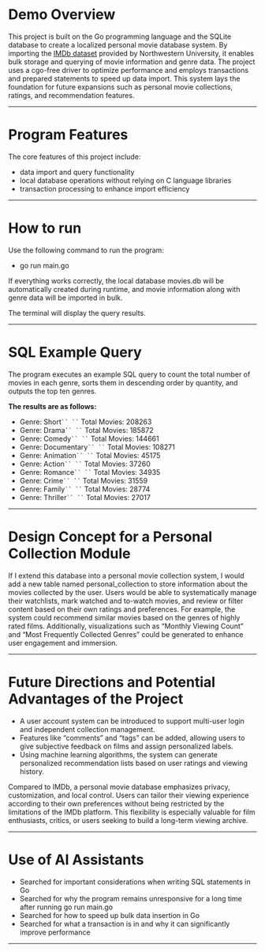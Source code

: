 # Demo Overview
This project is built on the Go programming language and the SQLite database to create a localized personal movie database system. By importing the [IMDb dataset](https://arch.library.northwestern.edu/concern/datasets/3484zh40n?locale=en) provided by Northwestern University, it enables bulk storage and querying of movie information and genre data. The project uses a cgo-free driver to optimize performance and employs transactions and prepared statements to speed up data import. This system lays the foundation for future expansions such as personal movie collections, ratings, and recommendation features.

---
# Program Features
The core features of this project include:
- data import and query functionality 
- local database operations without relying on C language libraries 
- transaction processing to enhance import efficiency

---
# How to run
Use the following command to run the program:
- go run main.go

If everything works correctly, the local database movies.db will be automatically created during runtime, and movie information along with genre data will be imported in bulk.

The terminal will display the query results.

---
# SQL Example Query
The program executes an example SQL query to count the total number of movies in each genre, sorts them in descending order by quantity, and outputs the top ten genres.

**The results are as follows:**
- Genre: Short` `` `` `           Total Movies: 208263
- Genre: Drama` `` `` `           Total Movies: 185872
- Genre: Comedy` `` `` `          Total Movies: 144661
- Genre: Documentary` `` `` `     Total Movies: 108271
- Genre: Animation` `` `` `       Total Movies: 45175
- Genre: Action` `` `` `          Total Movies: 37260
- Genre: Romance` `` `` `         Total Movies: 34935
- Genre: Crime` `` `` `           Total Movies: 31559
- Genre: Family` `` `` `          Total Movies: 28774
- Genre: Thriller` `` `` `        Total Movies: 27017

---
# Design Concept for a Personal Collection Module
If I extend this database into a personal movie collection system, I would add a new table named personal_collection to store information about the movies collected by the user. Users would be able to systematically manage their watchlists, mark watched and to-watch movies, and review or filter content based on their own ratings and preferences. For example, the system could recommend similar movies based on the genres of highly rated films. Additionally, visualizations such as “Monthly Viewing Count” and “Most Frequently Collected Genres” could be generated to enhance user engagement and immersion.

---

# Future Directions and Potential Advantages of the Project
- A user account system can be introduced to support multi-user login and independent collection management.
- Features like “comments” and “tags” can be added, allowing users to give subjective feedback on films and assign personalized labels.
- Using machine learning algorithms, the system can generate personalized recommendation lists based on user ratings and viewing history.

Compared to IMDb, a personal movie database emphasizes privacy, customization, and local control. Users can tailor their viewing experience according to their own preferences without being restricted by the limitations of the IMDb platform. This flexibility is especially valuable for film enthusiasts, critics, or users seeking to build a long-term viewing archive.

---

# Use of AI Assistants
- Searched for important considerations when writing SQL statements in Go
- Searched for why the program remains unresponsive for a long time after running go run main.go
- Searched for how to speed up bulk data insertion in Go
- Searched for what a transaction is in and why it can significantly improve performance


---